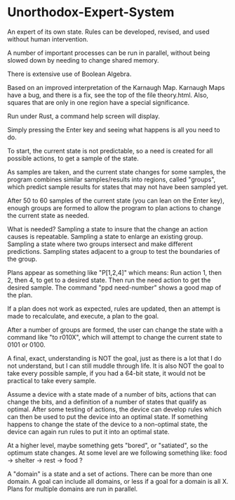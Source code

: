 # Unorthodox-Expert-System
An expert of its own state. Rules can be developed, revised, and used without human intervention.

A number of important processes can be run in parallel, without being slowed down by needing to change shared memory.

There is extensive use of Boolean Algebra.

Based on an improved interpretation of the Karnaugh Map.  Karnaugh Maps have a bug, and there is a fix, see the top of the file theory.html. Also, squares that are only in one region have a special significance.

Run under Rust, a command help screen will display.  

Simply pressing the Enter key and seeing what happens is all you need to do.

To start, the current state is not predictable, so a need is created for all possible actions, to get a sample of the state.

As samples are taken, and the current state changes for some samples, the program combines similar samples/results into regions, called "groups", which predict sample results for states that may not have been sampled yet.

After 50 to 60 samples of the current state (you can lean on the Enter key), enough groups are formed to allow the program to plan actions to change the current state as needed.

What is needed?  Sampling a state to insure that the change an action causes is repeatable.  Sampling a state to enlarge an existing group.  Sampling a state where two groups intersect and make different predictions.  Sampling states adjacent to a group to test the boundaries of the group.

Plans appear as something like "P[1,2,4]" which means: Run action 1, then 2, then 4, to get to a desired state.  Then run the need action to get the desired sample.  The command "ppd need-number" shows a good map of the plan.

If a plan does not work as expected, rules are updated, then an attempt is made to recalculate, and execute, a plan to the goal.

After a number of groups are formed, the user can change the state with a command like "to r010X", which will attempt to change the current state to 0101 or 0100.

A final, exact, understanding is NOT the goal, just as there is a lot that I do not understand, but
I can still muddle through life. It is also NOT the goal to take every possible sample, if you had a
64-bit state, it would not be practical to take every sample.

Assume a device with a state made of a number of bits, actions that can change the bits, and a definition of a number of states that qualify as optimal.
After some testing of actions, the device can develop rules which can then be used to put the device into an optimal state.
If something happens to change the state of the device to a non-optimal state, the device can again run rules to put it into an optimal state.

At a higher level, maybe something gets "bored", or "satiated", so the optimum state changes.  At some level are we following something like: food -> shelter -> rest -> food ?

A "domain" is a state and a set of actions.  There can be more than one domain.  A goal can include all domains, or less if a goal for a domain is all X.  Plans for multiple domains are run in parallel.


